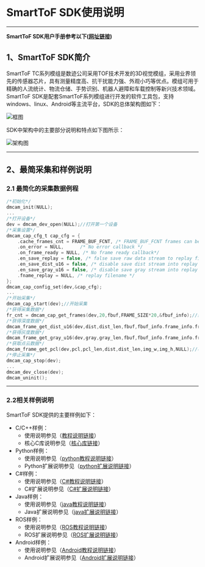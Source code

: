 # SmartToF SDK使用说明

------

**SmartToF SDK用户手册参考以下([网址链接](https://smarttofdoc.readthedocs.io/en/latest/))**

## 1、SmartToF SDK简介

SmartToF TC系列模组是数迹公司采用TOF技术开发的3D视觉模组，采用业界领先的传感器芯片，具有测量精度高、抗干扰能力强、外观小巧等优点。模组可用于精确的人流统计、物流仓储、手势识别、机器人避障和车载控制等新兴技术领域。SmartToF SDK是配套SmartToF系列模组进行开发的软件工具包，支持windows、linux、Android等主流平台，SDK的总体架构图如下：

![框图](https://github.com/smarttofsdk/doctest/raw/master/source/Introduction/image/Overview.png)

SDK中架构中的主要部分说明和特点如下图所示：

![架构图](https://github.com/smarttofsdk/doctest/raw/master/source/Introduction/image/Components.png)

------

## 2、最简采集和样例说明

### 2.1 最简化的采集数据例程

```c
/*初始化*/
dmcam_init(NULL);
...
/*打开设备*/
dev = dmcam_dev_open(NULL);//打开第一个设备
/*采集设置*/
dmcam_cap_cfg_t cap_cfg = {
    .cache_frames_cnt = FRAME_BUF_FCNT, /* FRAME_BUF_FCNT frames can be cached in frame buffer*/
    .on_error = NULL,      /* No error callback */
    .on_frame_ready = NULL, /* No frame ready callback*/
    .en_save_replay = false, /* false save raw data stream to replay file */
    .en_save_dist_u16 = false, /* disable save dist stream into replay file */
    .en_save_gray_u16 = false, /* disable save gray stream into replay file*/
    .fname_replay = NULL, /* replay filename */
};
dmcam_cap_config_set(dev,&cap_cfg);
...
/*开始采集*/
dmcam_cap_start(dev);//开始采集
/*获得采集数据*/
fr_cnt = dmcam_cap_get_frames(dev,20,fbuf,FRAME_SIZE*20,&fbuf_info);//采集20帧数据
/*获得深度数据*/
dmcam_frame_get_dist_u16(dev,dist,dist_len,fbuf,fbuf_info.frame_info.frame_size, &fbuf_info.frame_info);//解析出一帧深度数据
/*获得灰度数据*/
dmcam_frame_get_gray_u16(dev,gray,gray_len,fbuf,fbuf_info.frame_info.frame_size, &fbuf_info.frame_info);//解析出一帧灰度数据
/*获取点云数据*/
dmcam_frame_get_pcl(dev,pcl,pcl_len,dist,dist_len,img_w,img_h,NULL);//将转换的深度数据转换成点云数据
/*停止采集*/
dmcam_cap_stop(dev);
...
dmcam_dev_close(dev);
dmcam_uninit();
```
------

### 2.2相关样例说明

SmartToF SDK提供的主要样例如下：

- C/C++样例：
  - 使用说明参见（[教程说明链接](https://smarttofdoc.readthedocs.io/en/latest/Tutorial/C_C++/index.html)）
  - 核心C库说明参见（[核心库链接](https://smarttofdoc.readthedocs.io/en/latest/Reference/C_C++/index.html)）
- Python样例：
  - 使用说明参见（[python教程说明链接](https://smarttofdoc.readthedocs.io/en/latest/Tutorial/Python/index.html)）
  - Python扩展说明参见（[python扩展说明链接](https://smarttofdoc.readthedocs.io/en/latest/Reference/Python/index.html)）
- C#样例：
  - 使用说明参见（[C#教程说明链接](https://smarttofdoc.readthedocs.io/en/latest/Tutorial/Csharp/index.html)）
  - C#扩展说明参见（[C#扩展说明链接](https://smarttofdoc.readthedocs.io/en/latest/Reference/Csharp/index.html)）
- Java样例：
  - 使用说明参见（[java教程说明链接](https://smarttofdoc.readthedocs.io/en/latest/Tutorial/Java/index.html)）
  - Java扩展说明参见（[java扩展说明链接](https://smarttofdoc.readthedocs.io/en/latest/Reference/Java/index.html)）
- ROS样例：
  - 使用说明参见（[ROS教程说明链接](https://smarttofdoc.readthedocs.io/en/latest/Tutorial/ROS/index.html)）
  - ROS扩展说明参见（[ROS扩展说明链接](https://smarttofdoc.readthedocs.io/en/latest/Reference/ROS/index.html)）
- Android样例：
  - 使用说明参见（[Android教程说明链接](https://smarttofdoc.readthedocs.io/en/latest/Tutorial/Android/Androidapk.html)）
  - Android扩展说明参见（[Android扩展说明链接](https://smarttofdoc.readthedocs.io/en/latest/Reference/Android/index.html)）


